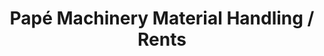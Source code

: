 ---
title: "Papé Machinery Material Handling / Rents"
url: /central-point/pape-machinery-material-handling-rents/
shop: trade
---